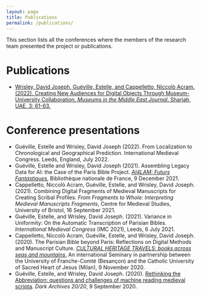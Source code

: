 ```yaml
---
layout: page
title: Publications
permalink: /publications/
---
```

<base target="_blank">

This section lists all the conferences where the members of the research team presented the project or publications.


# Publications

- [Wrisley, David Joseph, Guéville, Estelle, and Cappelletto, Niccolò Acram. (2022). Creating New Audiences for Digital Objects Through Museum-University Collaboration. *Museums in the Middle East Journal*. Sharjah, UAE. 3: 61-63.](http://hdl.handle.net/2451/63847)


# Conference presentations

- Guéville, Estelle and Wrisley, David Joseph (2022). From Localization to Chronological and Geographical Prediction. International Medieval Congress. Leeds, England, July 2022. 
- Guéville, Estelle and Wrisley, David Joseph (2021). Assembling Legacy Data for AI: the Case of the Paris Bible Project. [*AI4LAM: Futurs Fantastiques*](https://www.bnf.fr/en/program-international-conference-les-futurs-fantastiques-december-8-10-2021#bnf-program), Bibliothèque nationale de France, 9 December 2021.
- Cappelletto, Niccolò Acram, Guéville, Estelle, and Wrisley, David Joseph. (2021). Combining Digital Fragments of Medieval Manuscripts for Creating Scribal Profiles. *From Fragments to Whole: Interpreting Medieval Manuscripts Fragments*, Centre for Medieval Studies, University of Bristol, 16 September 2021.
- Guéville, Estelle, and Wrisley, David Joseph. (2021). Variance in Uniformity: On the Automatic Transcription of Parisian Bibles. *International Medieval Congress* (IMC 2021), Leeds, 6 July 2021.
- Cappelletto, Niccolò Acram, Guéville, Estelle, and Wrisley, David Joseph. (2020). The Parisian Bible beyond Paris: Reflections on Digital Methods and Manuscript Culture. [*CULTURAL HERITAGE TRAVELS: books across seas and mountains*](https://ista.univ-fcomte.fr/actu/ista/humanites-numériques/1246-séminaire-international), An international Seminary in partnership between the University of Franche-Comté (Besançon) and the Catholic University of Sacred Heart of Jesus (Milan), 9 November 2020.
- Guéville, Estelle, and Wrisley, David Joseph. (2020). [Rethinking the Abbreviation: questions and challenges of machine reading medieval scripta](https://www.youtube.com/watch?v=p38lvPRRNmA). *Dark Archives 20/20*, 9 September 2020.

